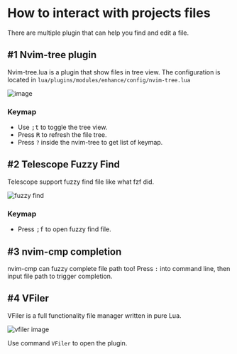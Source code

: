 # How to interact with projects files

There are multiple plugin that can help you find and edit a file.

## #1 Nvim-tree plugin

Nvim-tree.lua is a plugin that show files in tree view.
The configuration is located in `lua/plugins/modules/enhance/config/nvim-tree.lua`

![image](https://raw.githubusercontent.com/kyazdani42/nvim-tree.lua/master/.github/screenshot.png)

### Keymap

* Use <kbd>;t</kbd> to toggle the tree view.
* Press <kbd>R</kbd> to refresh the file tree.
* Press `?` inside the nvim-tree to get list of keymap.

## #2 Telescope Fuzzy Find

Telescope support fuzzy find file like what fzf did.

![fuzzy find](https://github.com/Avimitin/nvim/raw/master/docs/images/telescope-find-file.png)

### Keymap

* Press <kbd>;f</kbd> to open fuzzy find file.

## #3 nvim-cmp completion

nvim-cmp can fuzzy complete file path too! Press `:` into command line, then input
file path to trigger completion.

## #4 VFiler

VFiler is a full functionality file manager written in pure Lua.

![vfiler image](https://github.com/Avimitin/nvim/raw/master/docs/images/vfiler.png)

Use command `VFiler` to open the plugin.
